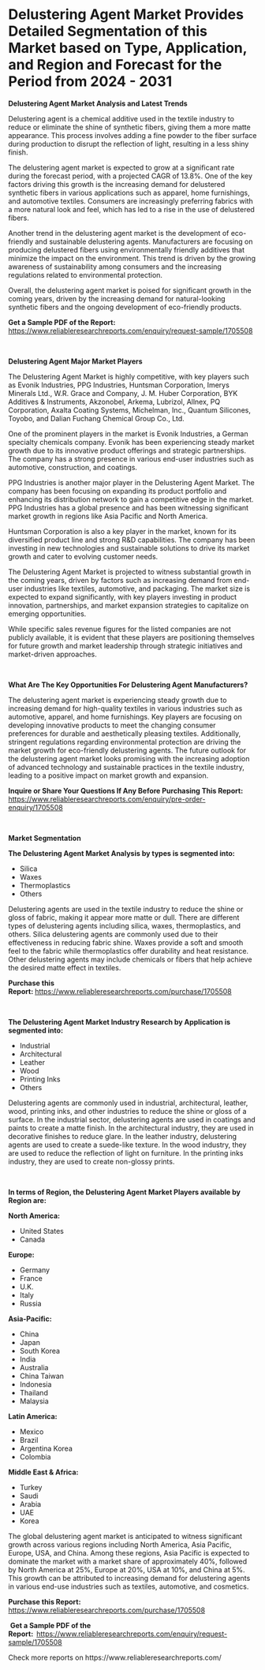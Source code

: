 <p><h1>Delustering Agent Market Provides Detailed Segmentation of this Market based on Type, Application, and Region and Forecast for the Period from 2024 - 2031</h1></p><p><strong>Delustering Agent Market Analysis and Latest Trends</strong></p>
<p><p>Delustering agent is a chemical additive used in the textile industry to reduce or eliminate the shine of synthetic fibers, giving them a more matte appearance. This process involves adding a fine powder to the fiber surface during production to disrupt the reflection of light, resulting in a less shiny finish.</p><p>The delustering agent market is expected to grow at a significant rate during the forecast period, with a projected CAGR of 13.8%. One of the key factors driving this growth is the increasing demand for delustered synthetic fibers in various applications such as apparel, home furnishings, and automotive textiles. Consumers are increasingly preferring fabrics with a more natural look and feel, which has led to a rise in the use of delustered fibers.</p><p>Another trend in the delustering agent market is the development of eco-friendly and sustainable delustering agents. Manufacturers are focusing on producing delustered fibers using environmentally friendly additives that minimize the impact on the environment. This trend is driven by the growing awareness of sustainability among consumers and the increasing regulations related to environmental protection.</p><p>Overall, the delustering agent market is poised for significant growth in the coming years, driven by the increasing demand for natural-looking synthetic fibers and the ongoing development of eco-friendly products.</p></p>
<p><strong>Get a Sample PDF of the Report:&nbsp;</strong> <a href="https://www.reliableresearchreports.com/enquiry/request-sample/1705508">https://www.reliableresearchreports.com/enquiry/request-sample/1705508</a></p>
<p>&nbsp;</p>
<p><strong>Delustering Agent Major Market Players</strong></p>
<p><p>The Delustering Agent Market is highly competitive, with key players such as Evonik Industries, PPG Industries, Huntsman Corporation, Imerys Minerals Ltd., W.R. Grace and Company, J. M. Huber Corporation, BYK Additives & Instruments, Akzonobel, Arkema, Lubrizol, Allnex, PQ Corporation, Axalta Coating Systems, Michelman, Inc., Quantum Silicones, Toyobo, and Dalian Fuchang Chemical Group Co., Ltd.</p><p>One of the prominent players in the market is Evonik Industries, a German specialty chemicals company. Evonik has been experiencing steady market growth due to its innovative product offerings and strategic partnerships. The company has a strong presence in various end-user industries such as automotive, construction, and coatings.</p><p>PPG Industries is another major player in the Delustering Agent Market. The company has been focusing on expanding its product portfolio and enhancing its distribution network to gain a competitive edge in the market. PPG Industries has a global presence and has been witnessing significant market growth in regions like Asia Pacific and North America.</p><p>Huntsman Corporation is also a key player in the market, known for its diversified product line and strong R&D capabilities. The company has been investing in new technologies and sustainable solutions to drive its market growth and cater to evolving customer needs.</p><p>The Delustering Agent Market is projected to witness substantial growth in the coming years, driven by factors such as increasing demand from end-user industries like textiles, automotive, and packaging. The market size is expected to expand significantly, with key players investing in product innovation, partnerships, and market expansion strategies to capitalize on emerging opportunities.</p><p>While specific sales revenue figures for the listed companies are not publicly available, it is evident that these players are positioning themselves for future growth and market leadership through strategic initiatives and market-driven approaches.</p></p>
<p>&nbsp;</p>
<p><strong>What Are The Key Opportunities For Delustering Agent Manufacturers?</strong></p>
<p><p>The delustering agent market is experiencing steady growth due to increasing demand for high-quality textiles in various industries such as automotive, apparel, and home furnishings. Key players are focusing on developing innovative products to meet the changing consumer preferences for durable and aesthetically pleasing textiles. Additionally, stringent regulations regarding environmental protection are driving the market growth for eco-friendly delustering agents. The future outlook for the delustering agent market looks promising with the increasing adoption of advanced technology and sustainable practices in the textile industry, leading to a positive impact on market growth and expansion.</p></p>
<p><strong>Inquire or Share Your Questions If Any Before Purchasing This Report:</strong> <a href="https://www.reliableresearchreports.com/enquiry/pre-order-enquiry/1705508">https://www.reliableresearchreports.com/enquiry/pre-order-enquiry/1705508</a></p>
<p>&nbsp;</p>
<p><strong>Market Segmentation</strong></p>
<p><strong>The Delustering Agent Market Analysis by types is segmented into:</strong></p>
<p><ul><li>Silica</li><li>Waxes</li><li>Thermoplastics</li><li>Others</li></ul></p>
<p><p>Delustering agents are used in the textile industry to reduce the shine or gloss of fabric, making it appear more matte or dull. There are different types of delustering agents including silica, waxes, thermoplastics, and others. Silica delustering agents are commonly used due to their effectiveness in reducing fabric shine. Waxes provide a soft and smooth feel to the fabric while thermoplastics offer durability and heat resistance. Other delustering agents may include chemicals or fibers that help achieve the desired matte effect in textiles.</p></p>
<p><strong>Purchase this Report:&nbsp;</strong><a href="https://www.reliableresearchreports.com/purchase/1705508">https://www.reliableresearchreports.com/purchase/1705508</a></p>
<p>&nbsp;</p>
<p><strong>The Delustering Agent Market Industry Research by Application is segmented into:</strong></p>
<p><ul><li>Industrial</li><li>Architectural</li><li>Leather</li><li>Wood</li><li>Printing Inks</li><li>Others</li></ul></p>
<p><p>Delustering agents are commonly used in industrial, architectural, leather, wood, printing inks, and other industries to reduce the shine or gloss of a surface. In the industrial sector, delustering agents are used in coatings and paints to create a matte finish. In the architectural industry, they are used in decorative finishes to reduce glare. In the leather industry, delustering agents are used to create a suede-like texture. In the wood industry, they are used to reduce the reflection of light on furniture. In the printing inks industry, they are used to create non-glossy prints.</p></p>
<p>&nbsp;</p>
<p><strong>In terms of Region, the Delustering Agent Market Players available by Region are:</strong></p>
<p>
    <p> <strong> North America: </strong>
        <ul>
            <li>United States</li>
            <li>Canada</li>
        </ul>
        </p> 
    <p> <strong> Europe: </strong>
        <ul>
            <li>Germany</li>
            <li>France</li>
            <li>U.K.</li>
            <li>Italy</li>
            <li>Russia</li>
        </ul>
        </p> 
    <p> <strong> Asia-Pacific: </strong>
        <ul>
            <li>China</li>
            <li>Japan</li>
            <li>South Korea</li>
            <li>India</li>
            <li>Australia</li>
            <li>China Taiwan</li>
            <li>Indonesia</li>
            <li>Thailand</li>
            <li>Malaysia</li>
        </ul>
        </p> 
    <p> <strong> Latin America: </strong>
        <ul>
            <li>Mexico</li>
            <li>Brazil</li>
            <li>Argentina Korea</li>
            <li>Colombia</li>
        </ul>
        </p> 
    <p> <strong> Middle East & Africa: </strong>
        <ul>
            <li>Turkey</li>
            <li>Saudi</li>
            <li>Arabia</li>
            <li>UAE</li>
            <li>Korea</li>
        </ul>
    </p>
    </p>
<p><p>The global delustering agent market is anticipated to witness significant growth across various regions including North America, Asia Pacific, Europe, USA, and China. Among these regions, Asia Pacific is expected to dominate the market with a market share of approximately 40%, followed by North America at 25%, Europe at 20%, USA at 10%, and China at 5%. This growth can be attributed to increasing demand for delustering agents in various end-use industries such as textiles, automotive, and cosmetics.</p></p>
<p><strong>Purchase this Report: </strong><a href="https://www.reliableresearchreports.com/purchase/1705508">https://www.reliableresearchreports.com/purchase/1705508</a></p>
<p>&nbsp;<strong>Get a Sample PDF of the Report:&nbsp;&nbsp;</strong><a href="https://www.reliableresearchreports.com/enquiry/request-sample/1705508">https://www.reliableresearchreports.com/enquiry/request-sample/1705508</a></p>
<p><strong></strong></p>
<p>Check more reports on https://www.reliableresearchreports.com/</p>